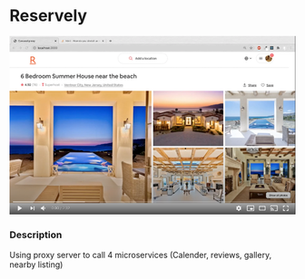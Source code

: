 # Reservely

[![Reservely Video](/demo.png)](https://youtu.be/3cMMQCXY5IU)

### Description
Using proxy server to call 4 microservices (Calender, reviews, gallery, nearby listing)